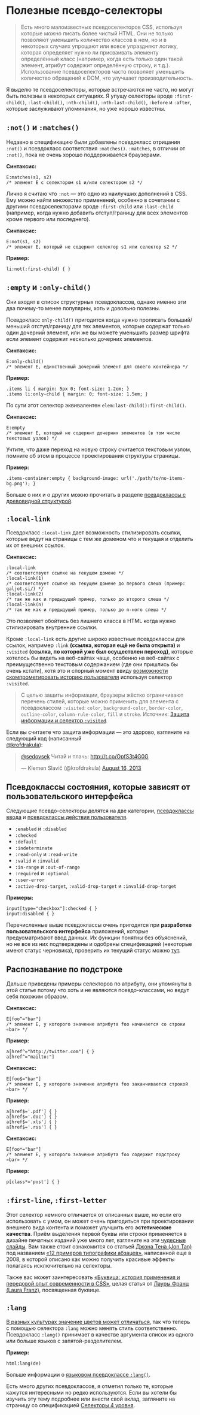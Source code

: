 # Полезные псевдо-селекторы

> Есть много малоизвестных псевдоселекторов CSS, используя которые можно 
писать более чистый HTML. Они не только позволяют уменьшить количество 
классов в нем, но и в некоторых случаях упрощают или вовсе упраздняют 
логику, которая определяет нужно ли присваивать элементу определённый класс (например, 
когда есть только один такой элемент, атрибут содержит определённую строку, и 
т.д.). Использование псевдоселекторов часто позволяет уменьшить количество 
обращений к DOM, что улучшает производительность.

Я выделю те псевдоселекторы, которые встречаются не часто, но могут быть полезны 
в некоторых ситуациях. Я упущу селекторы вроде `:first-child()`, `:last-child()`, 
`:nth-child()`, `:nth-last-child()`, `:before` и `:after`, которые заслуживают 
упоминания, но уже хорошо известны.

## `:not()` и `:matches()`

Недавно в спецификацию были добавлены псевдокласс отрицания `:not()` и 
псевдокласс соответствия `:matches()`. `:matches`, в отличии от `:not()`, 
пока не очень хорошо поддерживается браузерами.

**Синтаксис:**

    E:matches(s1, s2)
    /* элемент E с селектором s1 и/или селектором s2 */

Лично я считаю что `:not` — это одно из наилучших дополнений в CSS. Ему можно 
найти множество применений, особенно в сочетании с другими псевдоселекторами 
вроде `:first-child` или `:last-child` (например, когда нужно добавить 
отступ/границу для всех элементов кроме первого или последнего).

**Синтаксис:**

    E:not(s1, s2)
    /* элемент E, который не содержит селектор s1 или селектор s2 */

**Пример:**

    li:not(:first-child) { }

## `:empty` и `:only-child()`

Они входят в список структурных псевдоклассов, однако именно эти два почему-то 
менее популярны, хоть и довольно полезны.

Псевдокласс `only-child()` пригодится когда нужно прописать больший/меньший 
отступ/границу для тех элементов, которые содержат только один дочерний элемент, 
или же вы можете уменьшить размер шрифта если элемент содержит несколько 
дочерних элементов.

**Синтаксис:**

    E:only-child()
    /* элемент E, единственный дочерний элемент для своего контейнера */

**Пример:**

    .items li { margin: 5px 0; font-size: 1.2em; }
    .items li:only-child { margin: 0; font-size: 1.5em; }

По сути этот селектор эквивалентен `elem:last-child():first-child()`.

**Синтаксис:**

    E:empty
    /* элемент E, который не содержит дочерних элементов (в том числе текстовых узлов) */

Учтите, что даже переход на новую строку считается текстовым узлом, помните об 
этом в процессе проектирования структуры страницы. 

**Пример:**

    .items-container:empty { background-image: url('./path/to/no-items-bg.png'); }

Больше о них и о других можно прочитать в разделе [псевдоклассы с древовидной структурой][1].

## `:local-link`

Псевдокласс `:local-link` дает возможность стилизировать ссылки, которые ведут 
на страницы с тем же доменом что и текущая и отделить их от внешних ссылок. 

**Синтаксис:**

    :local-link
    /* соответствует ссылке на текущем домене */
    :local-link(1)
    /* соответствует ссылке на текущем домене до первого слеша (пример: galjot.si/) */
    :local-link(2)
    /* так же как и предыдущий пример, только до второго слеша */
    :local-link(n)
    /* так же как и предыдущий пример, только до n-ного слеша */

Это позволяет обойтись без лишнего класса в HTML когда нужно стилизировать 
внутренние ссылки.

Кроме `:local-link` есть другие широко известные псевдоклассы для ссылок, 
например `:link` **(ссылка, которая ещё не была открыта)** и `:visited` **(ссылка, 
по которой уже был осуществлен переход)**, которые хотелось бы видеть на веб-сайтах 
чаще, особенно на веб-сайтах с преимущественно текстовым содержанием (где они 
пришлись бы очень кстати), хотя это и спорный момент ввиду 
[возможности скомпрометировать историю пользователя][2] используя селектор `:visited`.

> С целью защиты информации, браузеры жёстко ограничивают перечень стилей, 
которые можно применить для элемента с псевдоклассом `:visited`: `color`, 
`background-color`, `border-color`, `outline-color`, `column-rule-color`, `fill` 
и `stroke`. Источник: [Защита информации и селектор `:visited`][3].

Если вы считаете что защита информации — это здорово, взгляните на следующий код (написанный  
[@krofdrakula][4]):

<blockquote class="twitter-tweet"><p><a href="https://twitter.com/sedovsek">@sedovsek</a> Читай и плачь: <a href="http://t.co/OpfS3t4G0G">http://t.co/OpfS3t4G0G</a></p>&mdash; Klemen Slavič (@krofdrakula) <a href="https://twitter.com/krofdrakula/statuses/368444706557947905">August 16, 2013</a></blockquote>
<script async src="//platform.twitter.com/widgets.js" charset="utf-8"></script>

## Псевдоклассы состояния, которые зависят от пользовательского интерфейса

Следующие псевдо-селекторы делятся на две категории, [псевдоклассы ввода][5] и 
[псевдоклассы действия пользователя][6].

* `:enabled` и `:disabled`
* `:checked`
* `:default`
* `:indeterminate`
* `:read-only` и `:read-write`
* `:valid` и `:invalid`
* `:in-range` и `:out-of-range`
* `:required` и `:optional`
* `:user-error`
* `:active-drop-target`, `:valid-drop-target` и `:invalid-drop-target`

**Примеры:**

    input[type="checkbox"]:checked { }
    input:disabled { }

Перечисленные выше псевдоклассы очень пригодятся при **разработке пользовательского 
интерфейса** приложений, которые предусматривают ввод данных. Их функции 
понятны без объяснений, но не все из них подтверждены и одобрены спецификацией 
(некоторые имеют статус черновика), проверить их текущий статус можно [тут][7]. 

## Распознавание по подстроке

Дальше приведены примеры селекторов по атрибуту, они упомянуты в этой статье 
потому что хоть и не являются псевдо-классами, но ведут себя похожим образом.

**Синтаксис:**

    E[foo^="bar"]
    /* элемент E, у которого значение атрибута foo начинается со строки «bar» */

**Пример:**

    a[href^="http://twitter.com"] { }
    a[href^="mailto:"]

**Синтаксис:**

    E[foo$="bar"]
    /* элемент E, у которого значение атрибута foo заканчивается строкой «bar» */

**Пример:**

    a[href$='.pdf'] { }
    a[href$='.doc'] { }
    a[href$='.xls'] { }
    a[href$='.rss'] { }

**Синтаксис:**

    E[foo*="bar"]
    /* элемент E, у которого значение атрибута foo содержит подстроку «bar» */

**Пример:**

    p[class*='post'] { }

## `:first-line`, `:first-letter`

Этот селектор немного отличается от описанных выше, но если его использовать с 
умом, он может очень пригодиться при проектировании внешнего вида контента и 
поможет улучшить его **эстетические качества**. Приём выделения первой буквы или 
строки применяется в дизайне печатных изданий уже много лет, взгляните на эти 
[чудесные слайды][9]. Вам также стоит ознакомится со статьей [Джона Тена (Jon 
Tan)][10] под названием [«12 примеров типографики абзацев»][11], написанной еще 
в 2008, в которой описано как можно получить красивые эффекты полагаясь 
исключительно на селекторы. 

Также вас может заинтересовать [«Буквица: история применения и передовой опыт 
современности в CSS»][12], целая статья от [Лауры Франц (Laura Franz)][13], 
посвященная буквице.

## `:lang`

[В разных культурах значение цветов может отличаться][14], так что теперь с 
помощью селектора `:lang` можно менять стиль соответственно. Псевдокласс `:lang()` 
принимает в качестве аргумента список из одного или больше языков с 
запятой-разделителем.

**Пример:**

    html:lang(de)

Больше информации о [языковом псевдоклассе `:lang()`][15].

Есть много других псевдоклассов, я отметил только те, которые кажутся 
интересными но редко используются. Если вы хотели бы изучить эту тему 
подробнее или внести свой вклад, загляните на страницу со спецификацией 
[Селекторы 4 уровня][16].

[1]: http://www.w3.org/TR/selectors4/#structural-pseudos
[2]: http://dbaron.org/mozilla/visited-privacy
[3]: https://developer.mozilla.org/en-US/docs/Web/CSS/Privacy_and_the_:visited_selector?redirectlocale=en-US&redirectslug=CSS%2FPrivacy_and_the_%3Avisited_selector
[4]: https://twitter.com/krofdrakula
[5]: http://www.w3.org/TR/selectors4/#input-pseudos
[6]: http://www.w3.org/TR/selectors4/#useraction-pseudos
[7]: http://www.w3.org/TR/selectors4/
[8]: http://www.w3.org/TR/css3-selectors/#attribute-selectors
[9]: http://galjot.si/talks/css3-in-your-font-face/#slide12
[10]: https://twitter.com/jontangerine
[11]: http://v1.jontangerine.com/silo/typography/p/
[12]: http://www.smashingmagazine.com/2012/04/03/drop-caps-historical-use-and-current-best-practices/
[13]: https://twitter.com/laura_type
[14]: http://www.informationisbeautiful.net/visualizations/colours-in-cultures/
[15]: http://www.w3.org/TR/selectors4/#the-lang-pseudo
[16]: http://www.w3.org/TR/selectors4/